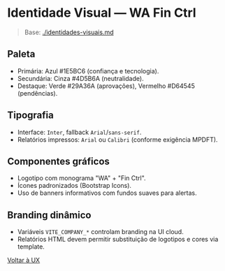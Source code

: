 <!-- proj/06-ux-brand/identidades-visuais-spec.md -->
# Identidade Visual — WA Fin Ctrl

> Base: [./identidades-visuais.md](./identidades-visuais.md)

## Paleta
- Primária: Azul #1E5BC6 (confiança e tecnologia).
- Secundária: Cinza #4D5B6A (neutralidade).
- Destaque: Verde #29A36A (aprovações), Vermelho #D64545 (pendências).

## Tipografia
- Interface: `Inter`, fallback `Arial`/`sans-serif`.
- Relatórios impressos: `Arial` ou `Calibri` (conforme exigência MPDFT).

## Componentes gráficos
- Logotipo com monograma "WA" + "Fin Ctrl".  
- Ícones padronizados (Bootstrap Icons).  
- Uso de banners informativos com fundos suaves para alertas.

## Branding dinâmico
- Variáveis `VITE_COMPANY_*` controlam branding na UI cloud.  
- Relatórios HTML devem permitir substituição de logotipos e cores via template.

[Voltar à UX](README-spec.md)
